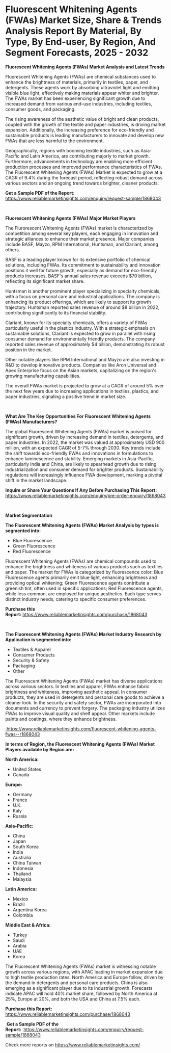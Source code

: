 <p><h1>Fluorescent Whitening Agents (FWAs) Market Size, Share & Trends Analysis Report By Material, By Type, By End-user, By Region, And Segment Forecasts, 2025 - 2032</h1></p><p><strong>Fluorescent Whitening Agents (FWAs) Market Analysis and Latest Trends</strong></p>
<p><p>Fluorescent Whitening Agents (FWAs) are chemical substances used to enhance the brightness of materials, primarily in textiles, paper, and detergents. These agents work by absorbing ultraviolet light and emitting visible blue light, effectively making materials appear whiter and brighter. The FWAs market has been experiencing significant growth due to increased demand from various end-use industries, including textiles, consumer goods, and packaging. </p><p>The rising awareness of the aesthetic value of bright and clean products, coupled with the growth of the textile and paper industries, is driving market expansion. Additionally, the increasing preference for eco-friendly and sustainable products is leading manufacturers to innovate and develop new FWAs that are less harmful to the environment. </p><p>Geographically, regions with booming textile industries, such as Asia-Pacific and Latin America, are contributing majorly to market growth. Furthermore, advancements in technology are enabling more efficient production processes and improved performance characteristics of FWAs. The Fluorescent Whitening Agents (FWAs) Market is expected to grow at a CAGR of 9.4% during the forecast period, reflecting robust demand across various sectors and an ongoing trend towards brighter, cleaner products.</p></p>
<p><strong>Get a Sample PDF of the Report:&nbsp;</strong> <a href="https://www.reliablemarketinsights.com/enquiry/request-sample/1868043?utm_campaign=2118&utm_medium=2&utm_source=Github&utm_content=ia&utm_term=04022025&utm_id=fluorescent-whitening-agents-fwas">https://www.reliablemarketinsights.com/enquiry/request-sample/1868043</a></p>
<p>&nbsp;</p>
<p><strong>Fluorescent Whitening Agents (FWAs) Major Market Players</strong></p>
<p><p>The Flurorescent Whitening Agents (FWAs) market is characterized by competition among several key players, each engaging in innovation and strategic alliances to enhance their market presence. Major companies include BASF, Mayzo, RPM International, Huntsman, and Clariant, among others.</p><p>BASF is a leading player known for its extensive portfolio of chemical solutions, including FWAs. Its commitment to sustainability and innovation positions it well for future growth, especially as demand for eco-friendly products increases. BASF's annual sales revenue exceeds $70 billion, reflecting its significant market share.</p><p>Huntsman is another prominent player specializing in specialty chemicals, with a focus on personal care and industrial applications. The company is enhancing its product offerings, which are likely to support its growth trajectory. Huntsman reported sales revenue of around $8 billion in 2022, contributing significantly to its financial stability.</p><p>Clariant, known for its specialty chemicals, offers a variety of FWAs particularly useful in the plastics industry. With a strategic emphasis on sustainable solutions, Clariant is expected to grow in parallel with rising consumer demand for environmentally friendly products. The company reported sales revenue of approximately $4 billion, demonstrating its robust position in the market.</p><p>Other notable players like RPM International and Mayzo are also investing in R&D to develop innovative products. Companies like Aron Universal and Apex Enterprise focus on the Asian markets, capitalizing on the region's growing manufacturing capabilities.</p><p>The overall FWAs market is projected to grow at a CAGR of around 5% over the next few years due to increasing applications in textiles, plastics, and paper industries, signaling a positive trend in market size.</p></p>
<p>&nbsp;</p>
<p><strong>What Are The Key Opportunities For Fluorescent Whitening Agents (FWAs) Manufacturers?</strong></p>
<p><p>The global Fluorescent Whitening Agents (FWAs) market is poised for significant growth, driven by increasing demand in textiles, detergents, and paper industries. In 2022, the market was valued at approximately USD 900 million, with an expected CAGR of 5-7% through 2030. Key trends include the shift towards eco-friendly FWAs and innovations in formulations to enhance luminescence and stability. Emerging markets in Asia-Pacific, particularly India and China, are likely to spearhead growth due to rising industrialization and consumer demand for brighter products. Sustainability regulations will increasingly influence FWA development, marking a pivotal shift in the market landscape.</p></p>
<p><strong>Inquire or Share Your Questions If Any Before Purchasing This Report:</strong> <a href="https://www.reliablemarketinsights.com/enquiry/pre-order-enquiry/1868043?utm_campaign=2118&utm_medium=2&utm_source=Github&utm_content=ia&utm_term=04022025&utm_id=fluorescent-whitening-agents-fwas">https://www.reliablemarketinsights.com/enquiry/pre-order-enquiry/1868043</a></p>
<p>&nbsp;</p>
<p><strong>Market Segmentation</strong></p>
<p><strong>The Fluorescent Whitening Agents (FWAs) Market Analysis by types is segmented into:</strong></p>
<p><ul><li>Blue Fluorescence</li><li>Green Fluorescence</li><li>Red Fluorescence</li></ul></p>
<p><p>Fluorescent Whitening Agents (FWAs) are chemical compounds used to enhance the brightness and whiteness of various products such as textiles and paper. The market for FWAs is categorized by fluorescence color: Blue Fluorescence agents primarily emit blue light, enhancing brightness and providing optical whitening; Green Fluorescence agents contribute a greenish tint, often used in specific applications; Red Fluorescence agents, while less common, are employed for unique aesthetics. Each type serves distinct industry needs, catering to specific consumer preferences.</p></p>
<p><strong>Purchase this Report:&nbsp;</strong><a href="https://www.reliablemarketinsights.com/purchase/1868043?utm_campaign=2118&utm_medium=2&utm_source=Github&utm_content=ia&utm_term=04022025&utm_id=fluorescent-whitening-agents-fwas">https://www.reliablemarketinsights.com/purchase/1868043</a></p>
<p>&nbsp;</p>
<p><strong>The Fluorescent Whitening Agents (FWAs) Market Industry Research by Application is segmented into:</strong></p>
<p><ul><li>Textiles & Apparel</li><li>Consumer Products</li><li>Security & Safety</li><li>Packaging</li><li>Other</li></ul></p>
<p><p>The Fluorescent Whitening Agents (FWAs) market has diverse applications across various sectors. In textiles and apparel, FWAs enhance fabric brightness and whiteness, improving aesthetic appeal. In consumer products, they are used in detergents and personal care goods to achieve a cleaner look. In the security and safety sector, FWAs are incorporated into documents and currency to prevent forgery. The packaging industry utilizes FWAs to improve visual quality and shelf appeal. Other markets include paints and coatings, where they enhance brightness.</p></p>
<p><a href="https://www.reliablemarketinsights.com/fluorescent-whitening-agents-fwas--r1868043?utm_campaign=2118&utm_medium=2&utm_source=Github&utm_content=ia&utm_term=04022025&utm_id=fluorescent-whitening-agents-fwas">&nbsp;https://www.reliablemarketinsights.com/fluorescent-whitening-agents-fwas--r1868043</a></p>
<p><strong>In terms of Region, the Fluorescent Whitening Agents (FWAs) Market Players available by Region are:</strong></p>
<p>
    <p> <strong> North America: </strong>
        <ul>
            <li>United States</li>
            <li>Canada</li>
        </ul>
        </p> 
    <p> <strong> Europe: </strong>
        <ul>
            <li>Germany</li>
            <li>France</li>
            <li>U.K.</li>
            <li>Italy</li>
            <li>Russia</li>
        </ul>
        </p> 
    <p> <strong> Asia-Pacific: </strong>
        <ul>
            <li>China</li>
            <li>Japan</li>
            <li>South Korea</li>
            <li>India</li>
            <li>Australia</li>
            <li>China Taiwan</li>
            <li>Indonesia</li>
            <li>Thailand</li>
            <li>Malaysia</li>
        </ul>
        </p> 
    <p> <strong> Latin America: </strong>
        <ul>
            <li>Mexico</li>
            <li>Brazil</li>
            <li>Argentina Korea</li>
            <li>Colombia</li>
        </ul>
        </p> 
    <p> <strong> Middle East & Africa: </strong>
        <ul>
            <li>Turkey</li>
            <li>Saudi</li>
            <li>Arabia</li>
            <li>UAE</li>
            <li>Korea</li>
        </ul>
    </p>
    </p>
<p><p>The Fluorescent Whitening Agents (FWAs) market is witnessing notable growth across various regions, with APAC leading in market expansion due to high textile production rates. North America and Europe follow, driven by the demand in detergents and personal care products. China is also emerging as a significant player due to its industrial growth. Forecasts indicate APAC will hold 40% market share, followed by North America at 25%, Europe at 20%, and both the USA and China at 7.5% each.</p></p>
<p><strong>Purchase this Report: </strong><a href="https://www.reliablemarketinsights.com/purchase/1868043?utm_campaign=2118&utm_medium=2&utm_source=Github&utm_content=ia&utm_term=04022025&utm_id=fluorescent-whitening-agents-fwas">https://www.reliablemarketinsights.com/purchase/1868043</a></p>
<p>&nbsp;<strong>Get a Sample PDF of the Report:&nbsp;&nbsp;</strong><a href="https://www.reliablemarketinsights.com/enquiry/request-sample/1868043?utm_campaign=2118&utm_medium=2&utm_source=Github&utm_content=ia&utm_term=04022025&utm_id=fluorescent-whitening-agents-fwas">https://www.reliablemarketinsights.com/enquiry/request-sample/1868043</a></p>
<p><strong></strong></p>
<p>Check more reports on <a href="https://www.reliablemarketinsights.com/?utm_campaign=2118&utm_medium=2&utm_source=Github&utm_content=ia&utm_term=04022025&utm_id=fluorescent-whitening-agents-fwas">https://www.reliablemarketinsights.com/</a></p>